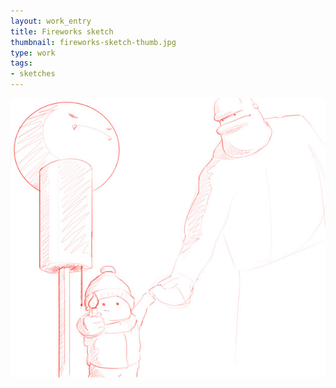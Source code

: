```yaml
---
layout: work_entry
title: Fireworks sketch
thumbnail: fireworks-sketch-thumb.jpg
type: work
tags: 
- sketches
---
```


				
<p><img src="/assets/images/work/2010-06-15_fireworks_sketch.jpg" class="illustration" title="Illustration 1" alt="Illustration 1"></p>